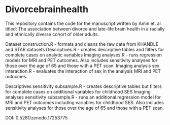 # Divorcebrainhealth
This repository contains the code for the manuscript written by Amin et. al titled: The association between divorce and late-life brain health in a racially and ethnically diverse cohort of older adults.

Dataset construction.R - formats and cleans the raw data from KHANDLE and STAR datasets
Descriptives.R - creates descriptive tables and filters for complete cases on analytic variables
Imaging analyses.R - runs regression models for MRI and PET outcomes. Also includes sensitivity analyses for those over the age of 65 and those with a PET scan.
Imaging analysis sex interaction.R - evaluates the interaction of sex in the analysis MRI and PET outocmes.

Descriptives sensitivity subsample.R - creates descriptive tables but filters for complete cases on additional variables for childhood SES
Imaging analyses sensitivity subsample.R - runs an additional regression model for MRI and PET outcomes including variables for childhood SES. Also includes sensitivity analyses for those over the age of 65 and those with a PET scan.

DOI: 0.5281/zenodo.17253775
